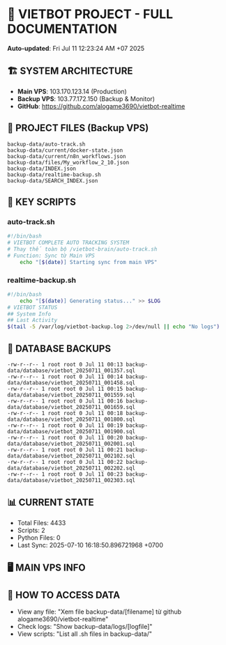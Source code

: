 # 🤖 VIETBOT PROJECT - FULL DOCUMENTATION
**Auto-updated**: Fri Jul 11 12:23:24 AM +07 2025

## 🏗️ SYSTEM ARCHITECTURE
- **Main VPS**: 103.170.123.14 (Production)
- **Backup VPS**: 103.77.172.150 (Backup & Monitor)
- **GitHub**: https://github.com/alogame3690/vietbot-realtime

## 📁 PROJECT FILES (Backup VPS)
```
backup-data/auto-track.sh
backup-data/current/docker-state.json
backup-data/current/n8n_workflows.json
backup-data/files/My_workflow_2_10.json
backup-data/INDEX.json
backup-data/realtime-backup.sh
backup-data/SEARCH_INDEX.json
```

## 🔧 KEY SCRIPTS
### auto-track.sh
```bash
#!/bin/bash
# VIETBOT COMPLETE AUTO TRACKING SYSTEM
# Thay thế toàn bộ /vietbot-brain/auto-track.sh
# Function: Sync từ Main VPS
    echo "[$(date)] Starting sync from main VPS"
```
### realtime-backup.sh
```bash
#!/bin/bash
    echo "[$(date)] Generating status..." >> $LOG
# VIETBOT STATUS
## System Info
## Last Activity
$(tail -5 /var/log/vietbot-backup.log 2>/dev/null || echo "No logs")
```

## 💾 DATABASE BACKUPS
```
-rw-r--r-- 1 root root 0 Jul 11 00:13 backup-data/database/vietbot_20250711_001357.sql
-rw-r--r-- 1 root root 0 Jul 11 00:14 backup-data/database/vietbot_20250711_001458.sql
-rw-r--r-- 1 root root 0 Jul 11 00:15 backup-data/database/vietbot_20250711_001559.sql
-rw-r--r-- 1 root root 0 Jul 11 00:16 backup-data/database/vietbot_20250711_001659.sql
-rw-r--r-- 1 root root 0 Jul 11 00:18 backup-data/database/vietbot_20250711_001800.sql
-rw-r--r-- 1 root root 0 Jul 11 00:19 backup-data/database/vietbot_20250711_001900.sql
-rw-r--r-- 1 root root 0 Jul 11 00:20 backup-data/database/vietbot_20250711_002001.sql
-rw-r--r-- 1 root root 0 Jul 11 00:21 backup-data/database/vietbot_20250711_002102.sql
-rw-r--r-- 1 root root 0 Jul 11 00:22 backup-data/database/vietbot_20250711_002202.sql
-rw-r--r-- 1 root root 0 Jul 11 00:23 backup-data/database/vietbot_20250711_002303.sql
```

## 📊 CURRENT STATE
- Total Files: 4433
- Scripts: 2
- Python Files: 0
- Last Sync: 2025-07-10 16:18:50.896721968 +0700

## 🖥️ MAIN VPS INFO


## 🚨 HOW TO ACCESS DATA
- View any file: "Xem file backup-data/[filename] từ github alogame3690/vietbot-realtime"
- Check logs: "Show backup-data/logs/[logfile]"
- View scripts: "List all .sh files in backup-data/"
